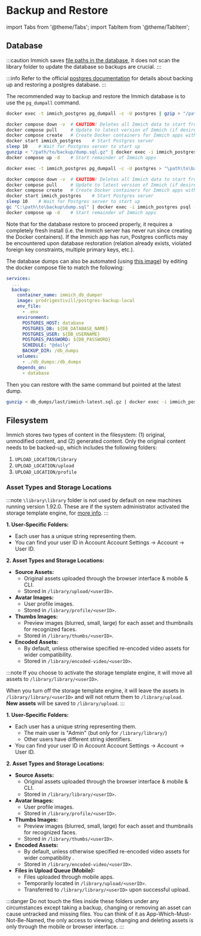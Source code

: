 # Backup and Restore

import Tabs from '@theme/Tabs';
import TabItem from '@theme/TabItem';

## Database

:::caution
Immich saves [file paths in the database](https://github.com/immich-app/immich/discussions/3299), it does not scan the library folder to update the database so backups are crucial.
:::

:::info
Refer to the official [postgres documentation](https://www.postgresql.org/docs/current/backup.html) for details about backing up and restoring a postgres database.
:::

The recommended way to backup and restore the Immich database is to use the `pg_dumpall` command.

<Tabs>
  <TabItem value="Linux system based Backup" label="Linux system based Backup" default>

```bash title='Bash'
docker exec -t immich_postgres pg_dumpall -c -U postgres | gzip > "/path/to/backup/dump.sql.gz"
```

```bash title='Restore'
docker compose down -v  # CAUTION! Deletes all Immich data to start from scratch.
docker compose pull     # Update to latest version of Immich (if desired)
docker compose create   # Create Docker containers for Immich apps without running them.
docker start immich_postgres    # Start Postgres server
sleep 10    # Wait for Postgres server to start up
gunzip < "/path/to/backup/dump.sql.gz" | docker exec -i immich_postgres psql -U postgres -d immich    # Restore Backup
docker compose up -d    # Start remainder of Immich apps
```

</TabItem>
  <TabItem value="Windows system based Backup" label="Windows system based Backup">

```bash title='PowerShell'
docker exec -t immich_postgres pg_dumpall -c -U postgres > "\path\to\backup\dump.sql"
```

```bash title='Restore'
docker compose down -v  # CAUTION! Deletes all Immich data to start from scratch.
docker compose pull     # Update to latest version of Immich (if desired)
docker compose create   # Create Docker containers for Immich apps without running them.
docker start immich_postgres    # Start Postgres server
sleep 10    # Wait for Postgres server to start up
gc "C:\path\to\backup\dump.sql" | docker exec -i immich_postgres psql -U postgres -d immich    # Restore Backup
docker compose up -d    # Start remainder of Immich apps
```

</TabItem>
</Tabs>

Note that for the database restore to proceed properly, it requires a completely fresh install (i.e. the Immich server has never run since creating the Docker containers). If the Immich app has run, Postgres conflicts may be encountered upon database restoration (relation already exists, violated foreign key constraints, multiple primary keys, etc.).

The database dumps can also be automated (using [this image](https://github.com/prodrigestivill/docker-postgres-backup-local)) by editing the docker compose file to match the following:

```yaml
services:
  ...
  backup:
    container_name: immich_db_dumper
    image: prodrigestivill/postgres-backup-local
    env_file:
      - .env
    environment:
      POSTGRES_HOST: database
      POSTGRES_DB: ${DB_DATABASE_NAME}
      POSTGRES_USER: ${DB_USERNAME}
      POSTGRES_PASSWORD: ${DB_PASSWORD}
      SCHEDULE: "@daily"
      BACKUP_DIR: /db_dumps
    volumes:
      - ./db_dumps:/db_dumps
    depends_on:
      - database
```

Then you can restore with the same command but pointed at the latest dump.

```bash title='Automated Restore'
gunzip < db_dumps/last/immich-latest.sql.gz | docker exec -i immich_postgres psql -U postgres -d immich
```

## Filesystem

Immich stores two types of content in the filesystem: (1) original, unmodified content, and (2) generated content. Only the original content needs to be backed-up, which includes the following folders:

1. `UPLOAD_LOCATION/library`
2. `UPLOAD_LOCATION/upload`
3. `UPLOAD_LOCATION/profile`

### Asset Types and Storage Locations

<Tabs>
  <TabItem value="storage template engine OFF (Default)." label="storage template engine OFF (Default)." default>

:::note
`\library\library` folder is not used by default on new machines running version 1.92.0. These are if the system administrator activated the storage template engine, for [more info](https://github.com/immich-app/immich/releases#:~:text=the%20partner%E2%80%99s%20assets.-,Hardening%20storage%20template,-We%20have%20further).
:::

**1. User-Specific Folders:**

- Each user has a unique string representing them.
- You can find your user ID in Account Account Settings -> Account -> User ID.

**2. Asset Types and Storage Locations:**

- **Source Assets:**
  - Original assets uploaded through the browser interface & mobile & CLI.
  - Stored in `/library/upload/<userID>`.
- **Avatar Images:**
  - User profile images.
  - Stored in `/library/profile/<userID>`.
- **Thumbs Images:**
  - Preview images (blurred, small, large) for each asset and thumbnails for recognized faces.
  - Stored in `/library/thumbs/<userID>`.
- **Encoded Assets:**
  - By default, unless otherwise specified re-encoded video assets for wider compatibility.
  - Stored in `/library/encoded-video/<userID>`.

</TabItem>
  <TabItem value="storage template engine ON" label="storage template engine ON">

:::note
If you choose to activate the storage template engine, it will move all assets to `/library/library/<userID>`.

When you turn off the storage template engine, it will leave the assets in `/library/library/<userID>` and will not return them to `/library/upload`.  
**New assets** will be saved to `/library/upload`.
:::

**1. User-Specific Folders:**

- Each user has a unique string representing them.
  - The main user is "Admin" (but only for `/library/library/`)
  - Other users have different string identifiers.
- You can find your user ID in Account Account Settings -> Account -> User ID.

**2. Asset Types and Storage Locations:**

- **Source Assets:**
  - Original assets uploaded through the browser interface & mobile & CLI.
  - Stored in `/library/library/<userID>`.
- **Avatar Images:**
  - User profile images.
  - Stored in `/library/profile/<userID>`.
- **Thumbs Images:**
  - Preview images (blurred, small, large) for each asset and thumbnails for recognized faces.
  - Stored in `/library/thumbs/<userID>`.
- **Encoded Assets:**
  - By default, unless otherwise specified re-encoded video assets for wider compatibility .
  - Stored in `/library/encoded-video/<userID>`.
- **Files in Upload Queue (Mobile):**
  - Files uploaded through mobile apps.
  - Temporarily located in `/library/upload/<userID>`.
  - Transferred to `/library/library/<userID>` upon successful upload.

</TabItem>
</Tabs>

:::danger
Do not touch the files inside these folders under any circumstances except taking a backup, changing or removing an asset can cause untracked and missing files.
You can think of it as App-Which-Must-Not-Be-Named, the only access to viewing, changing and deleting assets is only through the mobile or browser interface.
:::
